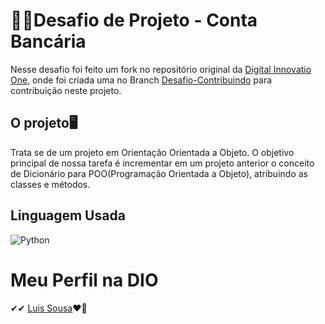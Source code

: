 # 🚀🚀Desafio de Projeto - Conta Bancária
Nesse desafio foi feito um fork no repositório original da [Digital Innovatio One](https://github.com/digitalinnovationone/trilha-python-dio), onde foi criada uma no Branch [Desafio-Contribuindo](https://github.com/edusousa78/trilha-python-dio/tree/desafio-contribuindo) para contribuição neste projeto.

## O projeto🖥
Trata se de um projeto em Orientação Orientada a Objeto. O objetivo principal de nossa tarefa é incrementar em um projeto anterior o conceito de Dicionário para POO(Programação Orientada a Objeto), atribuindo as classes e métodos.

## Linguagem Usada
![Python](https://img.shields.io/badge/Python-fae89f?style=for-the-badge&logo=python&logoColor=)

# Meu Perfil na DIO
✔✔ [Luis Sousa](https://www.dio.me/users/sousa_ej)❤🚀

